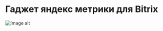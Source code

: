# Гаджет яндекс метрики для Bitrix
![Image alt](https://github.com/{username}/{repository}/screen.png)

